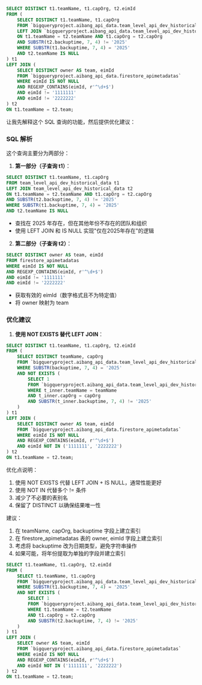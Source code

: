 ```sql
SELECT DISTINCT t1.teamName, t1.capOrg, t2.eimId
FROM (
    SELECT DISTINCT t1.teamName, t1.capOrg
    FROM `bigqueryproject.aibang_api_data.team_level_api_dev_historical_data` t1
    LEFT JOIN `bigqueryproject.aibang_api_data.team_level_api_dev_historical_data` t2
    ON t1.teamName = t2.teamName AND t1.capOrg = t2.capOrg
    AND SUBSTR(t2.backuptime, 7, 4) != '2025'
    WHERE SUBSTR(t1.backuptime, 7, 4) = '2025'
    AND t2.teamName IS NULL
) t1
LEFT JOIN (
    SELECT DISTINCT owner AS team, eimId
    FROM `bigqueryproject.aibang_api_data.firestore_apimetadatas`
    WHERE eimId IS NOT NULL
    AND REGEXP_CONTAINS(eimId, r'^\d+$')
    AND eimId != '1111111'
    AND eimId != '2222222'
) t2
ON t1.teamName = t2.team;
```
让我先解释这个 SQL 查询的功能，然后提供优化建议：

### SQL 解析
这个查询主要分为两部分：

1. **第一部分（子查询 t1）**：
```sql
SELECT DISTINCT t1.teamName, t1.capOrg
FROM team_level_api_dev_historical_data t1
LEFT JOIN team_level_api_dev_historical_data t2
ON t1.teamName = t2.teamName AND t1.capOrg = t2.capOrg
AND SUBSTR(t2.backuptime, 7, 4) != '2025'
WHERE SUBSTR(t1.backuptime, 7, 4) = '2025'
AND t2.teamName IS NULL
```
- 查找在 2025 年存在，但在其他年份不存在的团队和组织
- 使用 LEFT JOIN 和 IS NULL 实现"仅在2025年存在"的逻辑

2. **第二部分（子查询 t2）**：
```sql
SELECT DISTINCT owner AS team, eimId
FROM firestore_apimetadatas
WHERE eimId IS NOT NULL
AND REGEXP_CONTAINS(eimId, r'^\d+$')
AND eimId != '1111111'
AND eimId != '2222222'
```
- 获取有效的 eimId（数字格式且不为特定值）
- 将 owner 映射为 team

### 优化建议

1. **使用 NOT EXISTS 替代 LEFT JOIN**：
```sql
SELECT DISTINCT t1.teamName, t1.capOrg, t2.eimId
FROM (
    SELECT DISTINCT teamName, capOrg
    FROM `bigqueryproject.aibang_api_data.team_level_api_dev_historical_data`
    WHERE SUBSTR(backuptime, 7, 4) = '2025'
    AND NOT EXISTS (
        SELECT 1
        FROM `bigqueryproject.aibang_api_data.team_level_api_dev_historical_data` t_inner
        WHERE t_inner.teamName = teamName 
        AND t_inner.capOrg = capOrg
        AND SUBSTR(t_inner.backuptime, 7, 4) != '2025'
    )
) t1
LEFT JOIN (
    SELECT DISTINCT owner AS team, eimId
    FROM `bigqueryproject.aibang_api_data.firestore_apimetadatas`
    WHERE eimId IS NOT NULL
    AND REGEXP_CONTAINS(eimId, r'^\d+$')
    AND eimId NOT IN ('1111111', '2222222')
) t2
ON t1.teamName = t2.team;
```

优化点说明：
1. 使用 NOT EXISTS 代替 LEFT JOIN + IS NULL，通常性能更好
2. 使用 NOT IN 代替多个 != 条件
3. 减少了不必要的表别名
4. 保留了 DISTINCT 以确保结果唯一性

建议：
1. 在 teamName, capOrg, backuptime 字段上建立索引
2. 在 firestore_apimetadatas 表的 owner, eimId 字段上建立索引
3. 考虑将 backuptime 改为日期类型，避免字符串操作
4. 如果可能，将年份提取为单独的字段并建立索引

```sql
SELECT t1.teamName, t1.capOrg, t2.eimId
FROM (
    SELECT t1.teamName, t1.capOrg
    FROM `bigqueryproject.aibang_api_data.team_level_api_dev_historical_data` t1
    WHERE SUBSTR(t1.backuptime, 7, 4) = '2025'
    AND NOT EXISTS (
        SELECT 1
        FROM `bigqueryproject.aibang_api_data.team_level_api_dev_historical_data` t2
        WHERE t1.teamName = t2.teamName 
        AND t1.capOrg = t2.capOrg
        AND SUBSTR(t2.backuptime, 7, 4) != '2025'
    )
) t1
LEFT JOIN (
    SELECT owner AS team, eimId
    FROM `bigqueryproject.aibang_api_data.firestore_apimetadatas`
    WHERE eimId IS NOT NULL
    AND REGEXP_CONTAINS(eimId, r'^\d+$')
    AND eimId NOT IN ('1111111', '2222222')
) t2
ON t1.teamName = t2.team;
```